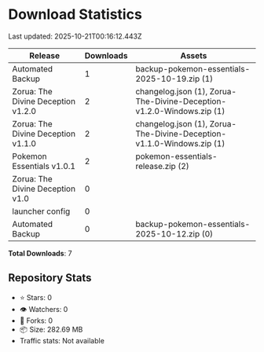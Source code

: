 # Download Statistics

Last updated: 2025-10-21T00:16:12.443Z

| Release | Downloads | Assets |
|---------|-----------|--------|
| Automated Backup | 1 | backup-pokemon-essentials-2025-10-19.zip (1) |
| Zorua: The Divine Deception v1.2.0 | 2 | changelog.json (1), Zorua-The-Divine-Deception-v1.2.0-Windows.zip (1) |
| Zorua: The Divine Deception v1.1.0 | 2 | changelog.json (1), Zorua-The-Divine-Deception-v1.1.0-Windows.zip (1) |
| Pokemon Essentials v1.0.1 | 2 | pokemon-essentials-release.zip (2) |
| Zorua: The Divine Deception v1.0 | 0 |  |
| launcher config | 0 |  |
| Automated Backup | 0 | backup-pokemon-essentials-2025-10-12.zip (0) |

**Total Downloads**: 7

## Repository Stats

- ⭐ Stars: 0
- 👁️ Watchers: 0
- 🍴 Forks: 0
- 📦 Size: 282.69 MB
- Traffic stats: Not available
